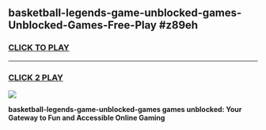 
## basketball-legends-game-unblocked-games-Unblocked-Games-Free-Play #z89eh
<h3>
<a href="https://us.freeplayer.one?title=basketball-legends-game-unblocked-games&ref=9M">CLICK TO PLAY</a></h3>
<hr>

<h3>
<a href="https://us.freeplayer.one?title=basketball-legends-game-unblocked-games&ref=9M">CLICK 2 PLAY</a>
  
</h3>

<a href="https://us.freeplayer.one?title=basketball-legends-game-unblocked-games&ref=9M"><img src="https://clearcache.store/games.png"></a>


**basketball-legends-game-unblocked-games games unblocked: Your Gateway to Fun and Accessible Online Gaming**
